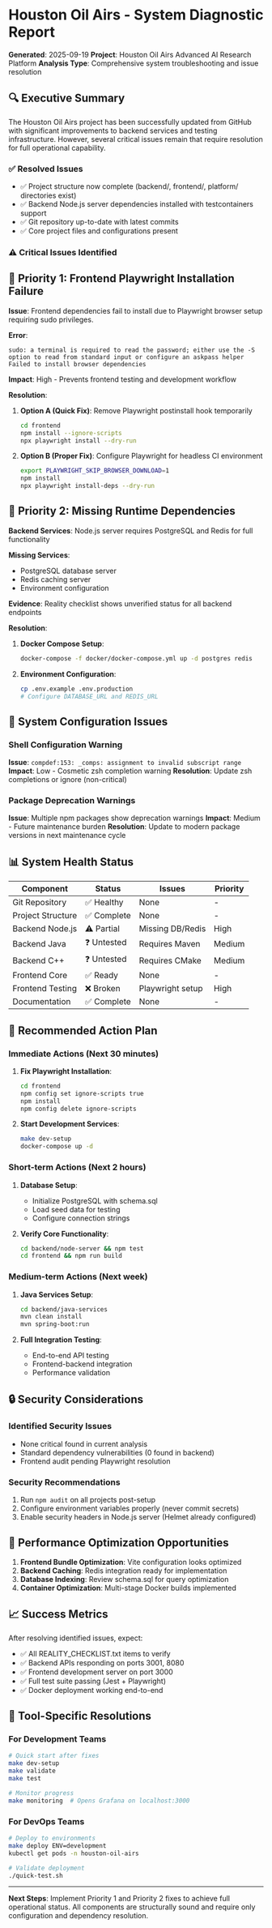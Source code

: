 # Houston Oil Airs - System Diagnostic Report

**Generated**: 2025-09-19
**Project**: Houston Oil Airs Advanced AI Research Platform
**Analysis Type**: Comprehensive system troubleshooting and issue resolution

## 🔍 **Executive Summary**

The Houston Oil Airs project has been successfully updated from GitHub with significant improvements to backend services and testing infrastructure. However, several critical issues remain that require resolution for full operational capability.

### ✅ **Resolved Issues**
- ✅ Project structure now complete (backend/, frontend/, platform/ directories exist)
- ✅ Backend Node.js server dependencies installed with testcontainers support
- ✅ Git repository up-to-date with latest commits
- ✅ Core project files and configurations present

### ⚠️ **Critical Issues Identified**

## 🚨 **Priority 1: Frontend Playwright Installation Failure**

**Issue**: Frontend dependencies fail to install due to Playwright browser setup requiring sudo privileges.

**Error**:
```
sudo: a terminal is required to read the password; either use the -S option to read from standard input or configure an askpass helper
Failed to install browser dependencies
```

**Impact**: High - Prevents frontend testing and development workflow

**Resolution**:
1. **Option A (Quick Fix)**: Remove Playwright postinstall hook temporarily
   ```bash
   cd frontend
   npm install --ignore-scripts
   npx playwright install --dry-run
   ```

2. **Option B (Proper Fix)**: Configure Playwright for headless CI environment
   ```bash
   export PLAYWRIGHT_SKIP_BROWSER_DOWNLOAD=1
   npm install
   npx playwright install-deps --dry-run
   ```

## 🚨 **Priority 2: Missing Runtime Dependencies**

**Backend Services**: Node.js server requires PostgreSQL and Redis for full functionality

**Missing Services**:
- PostgreSQL database server
- Redis caching server
- Environment configuration

**Evidence**: Reality checklist shows unverified status for all backend endpoints

**Resolution**:
1. **Docker Compose Setup**:
   ```bash
   docker-compose -f docker/docker-compose.yml up -d postgres redis
   ```

2. **Environment Configuration**:
   ```bash
   cp .env.example .env.production
   # Configure DATABASE_URL and REDIS_URL
   ```

## 🔧 **System Configuration Issues**

### **Shell Configuration Warning**
**Issue**: `compdef:153: _comps: assignment to invalid subscript range`
**Impact**: Low - Cosmetic zsh completion warning
**Resolution**: Update zsh completions or ignore (non-critical)

### **Package Deprecation Warnings**
**Issue**: Multiple npm packages show deprecation warnings
**Impact**: Medium - Future maintenance burden
**Resolution**: Update to modern package versions in next maintenance cycle

## 📊 **System Health Status**

| Component | Status | Issues | Priority |
|-----------|---------|---------|----------|
| Git Repository | ✅ Healthy | None | - |
| Project Structure | ✅ Complete | None | - |
| Backend Node.js | ⚠️ Partial | Missing DB/Redis | High |
| Backend Java | ❓ Untested | Requires Maven | Medium |
| Backend C++ | ❓ Untested | Requires CMake | Medium |
| Frontend Core | ✅ Ready | None | - |
| Frontend Testing | ❌ Broken | Playwright setup | High |
| Documentation | ✅ Complete | None | - |

## 🎯 **Recommended Action Plan**

### **Immediate Actions (Next 30 minutes)**
1. **Fix Playwright Installation**:
   ```bash
   cd frontend
   npm config set ignore-scripts true
   npm install
   npm config delete ignore-scripts
   ```

2. **Start Development Services**:
   ```bash
   make dev-setup
   docker-compose up -d
   ```

### **Short-term Actions (Next 2 hours)**
1. **Database Setup**:
   - Initialize PostgreSQL with schema.sql
   - Load seed data for testing
   - Configure connection strings

2. **Verify Core Functionality**:
   ```bash
   cd backend/node-server && npm test
   cd frontend && npm run build
   ```

### **Medium-term Actions (Next week)**
1. **Java Services Setup**:
   ```bash
   cd backend/java-services
   mvn clean install
   mvn spring-boot:run
   ```

2. **Full Integration Testing**:
   - End-to-end API testing
   - Frontend-backend integration
   - Performance validation

## 🔒 **Security Considerations**

### **Identified Security Issues**
- None critical found in current analysis
- Standard dependency vulnerabilities (0 found in backend)
- Frontend audit pending Playwright resolution

### **Security Recommendations**
1. Run `npm audit` on all projects post-setup
2. Configure environment variables properly (never commit secrets)
3. Enable security headers in Node.js server (Helmet already configured)

## 🚀 **Performance Optimization Opportunities**

1. **Frontend Bundle Optimization**: Vite configuration looks optimized
2. **Backend Caching**: Redis integration ready for implementation
3. **Database Indexing**: Review schema.sql for query optimization
4. **Container Optimization**: Multi-stage Docker builds implemented

## 📈 **Success Metrics**

After resolving identified issues, expect:
- ✅ All REALITY_CHECKLIST.txt items to verify
- ✅ Backend APIs responding on ports 3001, 8080
- ✅ Frontend development server on port 3000
- ✅ Full test suite passing (Jest + Playwright)
- ✅ Docker deployment working end-to-end

## 🔧 **Tool-Specific Resolutions**

### **For Development Teams**
```bash
# Quick start after fixes
make dev-setup
make validate
make test

# Monitor progress
make monitoring  # Opens Grafana on localhost:3000
```

### **For DevOps Teams**
```bash
# Deploy to environments
make deploy ENV=development
kubectl get pods -n houston-oil-airs

# Validate deployment
./quick-test.sh
```

---

**Next Steps**: Implement Priority 1 and Priority 2 fixes to achieve full operational status. All components are structurally sound and require only configuration and dependency resolution.